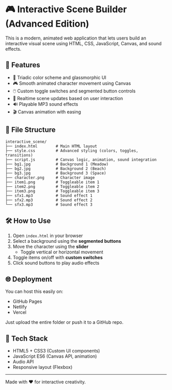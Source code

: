 
# 🎮 Interactive Scene Builder (Advanced Edition)

This is a modern, animated web application that lets users build an interactive visual scene using HTML, CSS, JavaScript, Canvas, and sound effects.

## 🚀 Features

- 🎨 Triadic color scheme and glassmorphic UI
- 🎮 Smooth animated character movement using Canvas
- 🖱️ Custom toggle switches and segmented button controls
- 🧩 Realtime scene updates based on user interaction
- 🔊 Playable MP3 sound effects
- 🎬 Canvas animation with easing

## 📁 File Structure

```
interactive_scene/
├── index.html        # Main HTML layout
├── style.css         # Advanced styling (colors, toggles, transitions)
├── script.js         # Canvas logic, animation, sound integration
├── bg1.jpg           # Background 1 (Meadow)
├── bg2.jpg           # Background 2 (Beach)
├── bg3.jpg           # Background 3 (Space)
├── character.png     # Character image
├── item1.png         # Toggleable item 1
├── item2.png         # Toggleable item 2
├── item3.png         # Toggleable item 3
├── sfx1.mp3          # Sound effect 1
├── sfx2.mp3          # Sound effect 2
└── sfx3.mp3          # Sound effect 3
```

## 🛠 How to Use

1. Open `index.html` in your browser
2. Select a background using the **segmented buttons**
3. Move the character using the **slider**
   - Toggle vertical or horizontal movement
4. Toggle items on/off with **custom switches**
5. Click sound buttons to play audio effects

## 🌐 Deployment

You can host this easily on:
- GitHub Pages
- Netlify
- Vercel

Just upload the entire folder or push it to a GitHub repo.

## 📌 Tech Stack

- HTML5 + CSS3 (Custom UI components)
- JavaScript ES6 (Canvas API, animation)
- Audio API
- Responsive layout (Flexbox)

---

Made with ❤️ for interactive creativity.
